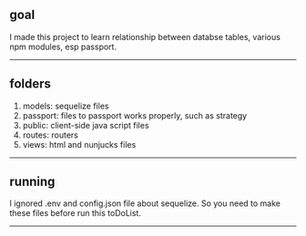 ## goal<br>  
I made this project to learn relationship between databse tables, various npm modules, esp passport. 
- - -
## folders<br>  
1. models: sequelize files
2. passport: files to passport works properly, such as strategy
3. public: client-side java script files
4. routes: routers
5. views: html and nunjucks files
- - -
## running<br>
I ignored .env and config.json file about sequelize. So you need to make these files before run this toDoList.
- - -